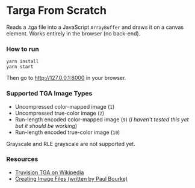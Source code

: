 # Targa From Scratch

Reads a .tga file into a JavaScript `ArrayBuffer` and draws it on a canvas element. Works entirely in the browser (no back-end).


### How to run

```
yarn install
yarn start
```

Then go to http://127.0.0.1:8000 in your browser.

### Supported TGA Image Types

- Uncompressed color-mapped image (`1`)
- Uncompressed true-color image (`2`)
- Run-length encoded color-mapped image (`9`) (*I haven't tested this yet but it should be working*)
- Run-length encoded true-color image (`10`)

Grayscale and RLE grayscale are not supported yet.

### Resources

- [Truvision TGA on Wikipedia](https://en.wikipedia.org/wiki/Truevision_TGA)
- [Creating Image Files (written by Paul Bourke)](http://www.paulbourke.net/dataformats/tga/)
